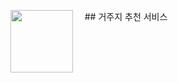 <img src="https://github.com/user-attachments/assets/f521acdb-4507-4aee-8abd-ac88f80318bb" width="100" height="100" align='left'>    ## 거주지 추천 서비스
